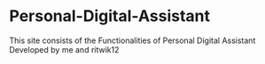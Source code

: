 # Personal-Digital-Assistant
This site consists of the Functionalities of Personal Digital Assistant Developed by me and ritwik12 
